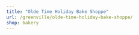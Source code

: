 ```yaml
---
title: "Olde Time Holiday Bake Shoppe"
url: /greenville/olde-time-holiday-bake-shoppe/
shop: bakery
---
```

